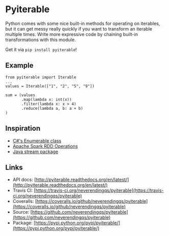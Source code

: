 # Pyiterable

Python comes with some nice built-in methods for operating on iterables, but it can get messy really quickly if you want to transform an iterable multiple times. Write more expressive code by chaining built-in transformations with this module.

Get it via `pip install pyiterable`!

## Example

    from pyiterable import Iterable
    ...
    values = Iterable(["1", "2", "5", "9"])
    
    sum = (values
           .map(lambda x: int(x))
           .filter(lambda x: x > 4)
           .reduce(lambda a, b: a + b)
    )

## Inspiration

* [C#'s Enumerable class](https://msdn.microsoft.com/en-us/library/system.linq.enumerable.aspx)
* [Apache Spark RDD Operations](http://spark.apache.org/docs/latest/programming-guide.html#rdd-operations)
* [Java stream package](https://docs.oracle.com/javase/8/docs/api/java/util/stream/package-summary.html)

## Links

* API docs: [http://pyiterable.readthedocs.org/en/latest/](http://pyiterable.readthedocs.org/en/latest/)
* Travis CI: [https://travis-ci.org/neverendingqs/pyiterable](https://travis-ci.org/neverendingqs/pyiterable)
* Coveralls: [https://coveralls.io/github/neverendingqs/pyiterable](https://coveralls.io/github/neverendingqs/pyiterable)
* Source: [https://github.com/neverendingqs/pyiterable](https://github.com/neverendingqs/pyiterable)
* Package: [https://pypi.python.org/pypi/pyiterable/](https://pypi.python.org/pypi/pyiterable/)
